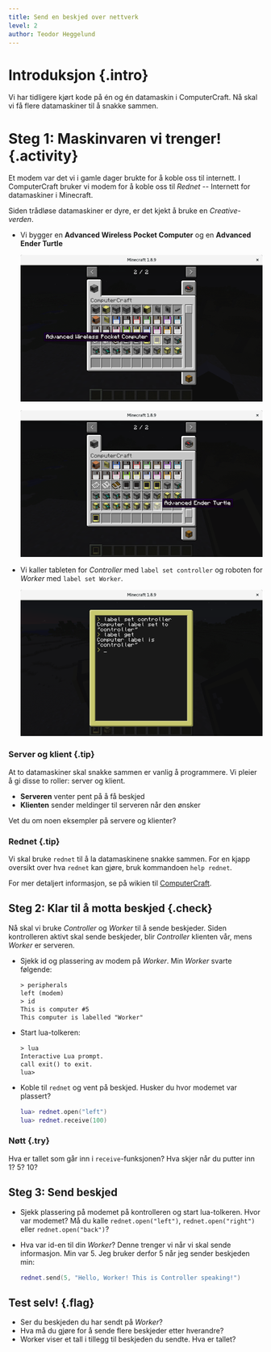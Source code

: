 ```yaml
---
title: Send en beskjed over nettverk
level: 2
author: Teodor Heggelund
---
```


# Introduksjon {.intro}

Vi har tidligere kjørt kode på én og én datamaskin i ComputerCraft. Nå skal vi få flere datamaskiner til å snakke sammen.

# Steg 1: Maskinvaren vi trenger! {.activity}

Et modem var det vi i gamle dager brukte for å koble oss til internett. I ComputerCraft bruker vi modem for å koble oss til *Rednet* -- Internett for datamaskiner i Minecraft.

Siden trådløse datamaskiner er dyre, er det kjekt å bruke en *Creative-verden*.

+ Vi bygger en **Advanced Wireless Pocket Computer** og en **Advanced Ender Turtle**

  ![](build-advanced-wireless-pocket-computer.png)

  ![](build-advanced-ender-turtle.png)

+ Vi kaller tableten for *Controller* med `label set controller` og roboten for *Worker* med `label set Worker`.

  ![](label-set-controller.png)

### Server og klient {.tip}

At to datamaskiner skal snakke sammen er vanlig å programmere. Vi pleier å gi disse to roller: server og klient.

* **Serveren** venter pent på å få beskjed
* **Klienten** sender meldinger til serveren når den ønsker

Vet du om noen eksempler på servere og klienter?

### Rednet {.tip}

Vi skal bruke `rednet` til å la datamaskinene snakke sammen. For en kjapp oversikt over hva `rednet` kan gjøre, bruk kommandoen `help rednet`.

For mer detaljert informasjon, se på wikien til [ComputerCraft](http://computercraft.info/wiki/Rednet_%28API%29).

## Steg 2: Klar til å motta beskjed {.check}

Nå skal vi bruke *Controller* og *Worker* til å sende beskjeder. Siden kontrolleren aktivt skal sende beskjeder, blir *Controller* klienten vår, mens *Worker* er serveren.


+ Sjekk id og plassering av modem på *Worker*. Min *Worker* svarte følgende:

  ```
  > peripherals
  left (modem)
  > id
  This is computer #5
  This computer is labelled "Worker"
  ```

+ Start lua-tolkeren:

  ```
  > lua
  Interactive Lua prompt.
  call exit() to exit.
  lua>
  ```

+ Koble til `rednet` og vent på beskjed. Husker du hvor modemet var plassert?

  ```lua
  lua> rednet.open("left")
  lua> rednet.receive(100)
  ```

### Nøtt {.try}

Hva er tallet som går inn i `receive`-funksjonen? Hva skjer når du putter inn 1? 5? 10?

## Steg 3: Send beskjed

+ Sjekk plassering på modemet på kontrolleren og start lua-tolkeren. Hvor var modemet? Må du kalle `rednet.open("left")`, `rednet.open("right")` eller `rednet.open("back")`?

+ Hva var id-en til din *Worker*? Denne trenger vi når vi skal sende informasjon. Min var 5. Jeg bruker derfor 5 når jeg sender beskjeden min:

  ```lua
  rednet.send(5, "Hello, Worker! This is Controller speaking!")
  ```

## Test selv! {.flag}

* Ser du beskjeden du har sendt på *Worker*?
* Hva må du gjøre for å sende flere beskjeder etter hverandre?
* Worker viser et tall i tillegg til beskjeden du sendte. Hva er tallet?
